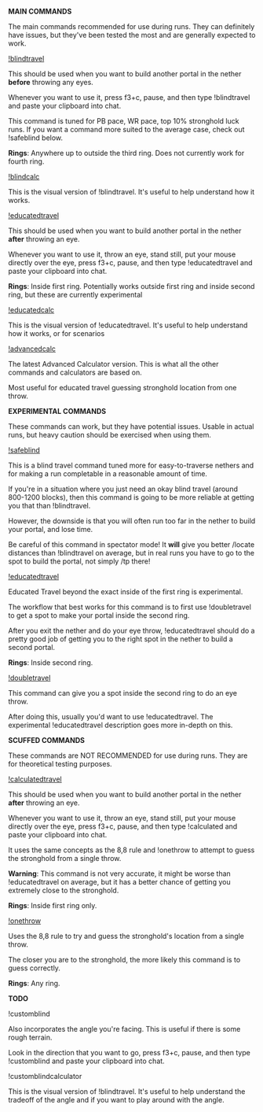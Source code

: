 **MAIN COMMANDS**

The main commands recommended for use during runs. They can definitely have issues, but they've been tested the most and are generally expected to work.

[!blindtravel](https://raw.githubusercontent.com/Sharpieman20/Sharpies-Speedrunning-Tools/main/commands/!blindtravel)

This should be used when you want to build another portal in the nether **before** throwing any eyes.

Whenever you want to use it, press f3+c, pause, and then type !blindtravel and paste your clipboard into chat.

This command is tuned for PB pace, WR pace, top 10% stronghold luck runs. If you want a command more suited to the average case, check out !safeblind below.

**Rings**: Anywhere up to outside the third ring. Does not currently work for fourth ring.


[!blindcalc](https://raw.githubusercontent.com/Sharpieman20/Sharpies-Speedrunning-Tools/main/commands/!blindcalc)

This is the visual version of !blindtravel. It's useful to help understand how it works.


[!educatedtravel](https://raw.githubusercontent.com/Sharpieman20/Sharpies-Speedrunning-Tools/main/commands/!educatedtravel)

This should be used when you want to build another portal in the nether **after** throwing an eye.

Whenever you want to use it, throw an eye, stand still, put your mouse directly over the eye, press f3+c, pause, and then type !educatedtravel and paste your clipboard into chat.

**Rings**: Inside first ring. Potentially works outside first ring and inside second ring, but these are currently experimental


[!educatedcalc](https://raw.githubusercontent.com/Sharpieman20/Sharpies-Speedrunning-Tools/main/commands/!educatedcalc)

This is the visual version of !educatedtravel. It's useful to help understand how it works, or for scenarios 


[!advancedcalc](https://raw.githubusercontent.com/Sharpieman20/Sharpies-Speedrunning-Tools/main/commands/!advancedcalc)

The latest Advanced Calculator version. This is what all the other commands and calculators are based on.

Most useful for educated travel guessing stronghold location from one throw.



**EXPERIMENTAL COMMANDS**

These commands can work, but they have potential issues. Usable in actual runs, but heavy caution should be exercised when using them.


[!safeblind](https://raw.githubusercontent.com/Sharpieman20/Sharpies-Speedrunning-Tools/main/commands/!safeblind)

This is a blind travel command tuned more for easy-to-traverse nethers and for making a run completable in a reasonable amount of time.

If you're in a situation where you just need an okay blind travel (around 800-1200 blocks), then this command is going to be more reliable at getting you that than !blindtravel.

However, the downside is that you will often run too far in the nether to build your portal, and lose time.

Be careful of this command in spectator mode! It **will** give you better /locate distances than !blindtravel on average, but in real runs you have to go to the spot to build the portal, not simply /tp there!


[!educatedtravel](https://raw.githubusercontent.com/Sharpieman20/Sharpies-Speedrunning-Tools/main/commands/!educatedtravel)

Educated Travel beyond the exact inside of the first ring is experimental.

The workflow that best works for this command is to first use !doubletravel to get a spot to make your portal inside the second ring.

After you exit the nether and do your eye throw, !educatedtravel should do a pretty good job of getting you to the right spot in the nether to build a second portal.

**Rings**: Inside second ring.


[!doubletravel](https://raw.githubusercontent.com/Sharpieman20/Sharpies-Speedrunning-Tools/main/commands/!doubletravel)

This command can give you a spot inside the second ring to do an eye throw.

After doing this, usually you'd want to use !educatedtravel. The experimental !educatedtravel description goes more in-depth on this.



**SCUFFED COMMANDS**

These commands are NOT RECOMMENDED for use during runs. They are for theoretical testing purposes.

[!calculatedtravel](https://raw.githubusercontent.com/Sharpieman20/Sharpies-Speedrunning-Tools/main/commands/!calculatedtravel)

This should be used when you want to build another portal in the nether **after** throwing an eye.

Whenever you want to use it, throw an eye, stand still, put your mouse directly over the eye, press f3+c, pause, and then type !calculated and paste your clipboard into chat.

It uses the same concepts as the 8,8 rule and !onethrow to attempt to guess the stronghold from a single throw. 

**Warning**: This command is not very accurate, it might be worse than !educatedtravel on average, but it has a better chance of getting you extremely close to the stronghold.

**Rings**: Inside first ring only.


[!onethrow](https://raw.githubusercontent.com/Sharpieman20/Sharpies-Speedrunning-Tools/main/commands/!onethrow)

Uses the 8,8 rule to try and guess the stronghold's location from a single throw.

The closer you are to the stronghold, the more likely this command is to guess correctly.

**Rings**: Any ring.


**TODO**

!customblind

Also incorporates the angle you're facing. This is useful if there is some rough terrain.

Look in the direction that you want to go, press f3+c, pause, and then type !customblind and paste your clipboard into chat.

!customblindcalculator

This is the visual version of !blindtravel. It's useful to help understand the tradeoff of the angle and if you want to play around with the angle.
